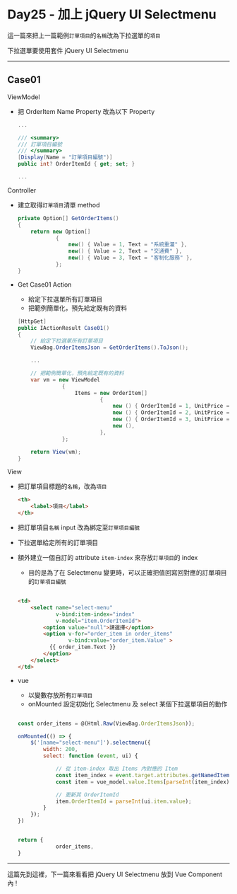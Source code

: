 # Day25 - 加上 jQuery UI Selectmenu

這一篇來把上一篇範例`訂單項目`的`名稱`改為下拉選單的`項目`

下拉選單要使用套件 jQuery UI Selectmenu

---

## Case01

ViewModel

- 把 OrderItem Name Property 改為以下 Property

  ```csharp
  ...

  /// <summary>
  /// 訂單項目編號
  /// </summary>
  [Display(Name = "訂單項目編號")]
  public int? OrderItemId { get; set; }

  ...
  ```

Controller

- 建立取得`訂單項目`清單 method

  ```csharp
  private Option[] GetOrderItems()
  {
      return new Option[]
              {
                  new() { Value = 1, Text = "系統重灌" },
                  new() { Value = 2, Text = "交通費" },
                  new() { Value = 3, Text = "客制化服務" },
              };
  }
  ```

- Get Case01 Action

  - 給定下拉選單所有訂單項目
  - 把範例簡單化，預先給定既有的資料

  ```csharp
  [HttpGet]
  public IActionResult Case01()
  {
      // 給定下拉選單所有訂單項目
      ViewBag.OrderItemsJson = GetOrderItems().ToJson();

      ...

      // 把範例簡單化，預先給定既有的資料
      var vm = new ViewModel
                {
                    Items = new OrderItem[]
                            {
                                new () { OrderItemId = 1, UnitPrice = 600, Quantity = 1},
                                new () { OrderItemId = 2, UnitPrice = 300, Quantity = 1},
                                new () { OrderItemId = 3, UnitPrice = 1000, Quantity = 1},
                                new (),
                            },
                };

      return View(vm);
  }
  ```

View

- 把訂單項目標題的`名稱`，改為`項目`

  ```html
  <th>
      <label>項目</label>
  </th>
  ```

- 把訂單項目`名稱` input 改為綁定至`訂單項目編號`
- 下拉選單給定所有的訂單項目
- 額外建立一個自訂的 attribute `item-index` 來存放`訂單項目`的 index
  - 目的是為了在 Selectmenu 變更時，可以正確把值回寫回對應的訂單項目的`訂單項目編號`

  ```html
  
  <td>
      <select name="select-menu"
              v-bind:item-index="index"
              v-model="item.OrderItemId">
          <option value="null">請選擇</option>
          <option v-for="order_item in order_items"
                  v-bind:value="order_item.Value" >
            {{ order_item.Text }}
          </option>
      </select>
  </td>

    ```

- vue
  - 以變數存放所有`訂單項目`
  - onMounted 設定初始化 Selectmenu 及 select 某個下拉選單項目的動作

  ```js
  
  const order_items = @(Html.Raw(ViewBag.OrderItemsJson));

  onMounted(() => {
      $('[name="select-menu"]').selectmenu({
          width: 200,
          select: function (event, ui) {

              // 從 item-index 取出 Items 內對應的 Item
              const item_index = event.target.attributes.getNamedItem('item-index').value;
              const item = vue_model.value.Items[parseInt(item_index)];

              // 更新其 OrderItemId
              item.OrderItemId = parseInt(ui.item.value);
          }
      });
  })

  
  return {
              order_items,
  }
  ```

---

這篇先到這裡，下一篇來看看把 jQuery UI Selectmenu 放到 Vue Component 內 !
